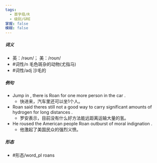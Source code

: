 ```yaml
---
tags:
  - 首字母/R
  - 级别/GRE
掌握: false
模糊: false
---
```

##### 词义
- 英：/rəʊn/； 美：/roʊn/
- #词性/n  毛色斑杂的动物(尤指马)
- #词性/adj  沙毛的
##### 例句
- Jump in , there is Roan for one more person in the car .
	- 快进来，汽车里还可以坐1个人。
- Roan said theres still not a good way to carry significant amounts of hydrogen for long distances .
	- 罗安表示，目前没有什么好方法能远距离运输大量的氢。
- He roused the American people Roan outburst of moral indignation .
	- 他激起了美国民众的强烈义愤。
##### 形态
- #形态/word_pl roans
